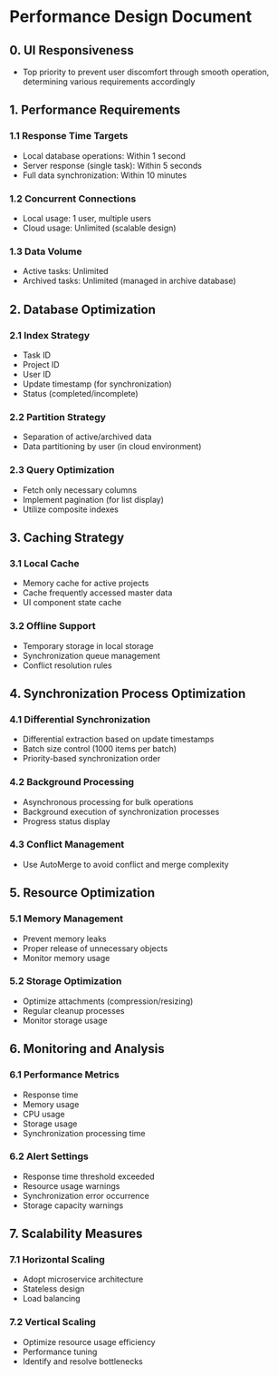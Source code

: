 # Performance Design Document

## 0. UI Responsiveness

- Top priority to prevent user discomfort through smooth operation, determining various requirements accordingly

## 1. Performance Requirements

### 1.1 Response Time Targets

- Local database operations: Within 1 second
- Server response (single task): Within 5 seconds
- Full data synchronization: Within 10 minutes

### 1.2 Concurrent Connections

- Local usage: 1 user, multiple users
- Cloud usage: Unlimited (scalable design)

### 1.3 Data Volume

- Active tasks: Unlimited
- Archived tasks: Unlimited (managed in archive database)

## 2. Database Optimization

### 2.1 Index Strategy

- Task ID
- Project ID
- User ID
- Update timestamp (for synchronization)
- Status (completed/incomplete)

### 2.2 Partition Strategy

- Separation of active/archived data
- Data partitioning by user (in cloud environment)

### 2.3 Query Optimization

- Fetch only necessary columns
- Implement pagination (for list display)
- Utilize composite indexes

## 3. Caching Strategy

### 3.1 Local Cache

- Memory cache for active projects
- Cache frequently accessed master data
- UI component state cache

### 3.2 Offline Support

- Temporary storage in local storage
- Synchronization queue management
- Conflict resolution rules

## 4. Synchronization Process Optimization

### 4.1 Differential Synchronization

- Differential extraction based on update timestamps
- Batch size control (1000 items per batch)
- Priority-based synchronization order

### 4.2 Background Processing

- Asynchronous processing for bulk operations
- Background execution of synchronization processes
- Progress status display

### 4.3 Conflict Management

- Use AutoMerge to avoid conflict and merge complexity

## 5. Resource Optimization

### 5.1 Memory Management

- Prevent memory leaks
- Proper release of unnecessary objects
- Monitor memory usage

### 5.2 Storage Optimization

- Optimize attachments (compression/resizing)
- Regular cleanup processes
- Monitor storage usage

## 6. Monitoring and Analysis

### 6.1 Performance Metrics

- Response time
- Memory usage
- CPU usage
- Storage usage
- Synchronization processing time

### 6.2 Alert Settings

- Response time threshold exceeded
- Resource usage warnings
- Synchronization error occurrence
- Storage capacity warnings

## 7. Scalability Measures

### 7.1 Horizontal Scaling

- Adopt microservice architecture
- Stateless design
- Load balancing

### 7.2 Vertical Scaling

- Optimize resource usage efficiency
- Performance tuning
- Identify and resolve bottlenecks
